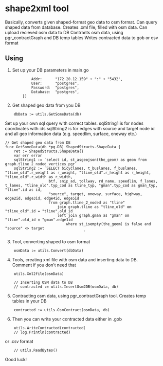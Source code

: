 # shape2xml tool
Basically, converts given shaped-format geo data to osm format. 
Can query shaped data from database. 
Creates .xml file, filled with osm data.
Can upload recieved osm data to DB
Contrants osm data, using pgr_contractGraph and DB temp tables
Writes contracted data to gob or csv format

## Using
1. Set up your DB parameters in main.go
```	db := pg.Connect(&pg.Options{
			Addr:      "172.20.12.159" + ":" + "5432",
			User:      "postgres",
			Password:  "postgres",
			Database:  "postgres",
		})
```

2. Get shaped geo data from you DB
```	// Querying shaped geo data from DB
	dbData := utils.GetSomeData(db)
```

Set up your own sql query with correct tables. 
sqlString1 is for nodes coordinates with ids
sqlString2 is for edges with source and target node id and all geo information data (e.g. speedlim, surface, oneway etc.)
```
// Get shaped geo data from DB
func GetSomeData(db *pg.DB) ShapedStructs.ShapeData {
	ret := ShapedStructs.ShapeData{}
	var err error
	sqlString1 := `select id, st_asgeojson(the_geom) as geom from graph.tline_2_noded_vertices_pgr`
	sqlString2 := `SELECT bicyclanes, t_buslanes, f_buslanes, "tline_old".r_weight as r_weight, "tline_old".r_height as r_height, "tline_old".r_width as r_width, 
					btf, snip_ad, tollway, rd_name, speedlim, f_lanes, t_lanes, "tline_old".typ_cod as tline_typ, "gman".typ_cod as gman_typ, "tline".id as id, 
					"source", target, oneway, surface, highway, edge2id, edge3id, edge4id, edge5id
					from graph.tline_2_noded as "tline"
						join graph.tline as "tline_old" on "tline_old".id = "tline".old_id
						left join graph.gman as "gman" on "tline".old_id = "gman".edge1id
							where st_isempty(the_geom) is false and "source" <> target
									`
```

3. Tool, converting shaped to osm format
```	// Converting Shaped data to Osm format
	osmData := utils.Convert(dbData)
```

4. Tools, creating xml file with osm data and inserting data to DB. Comment if you don't need that
```	// Creating output xml file
	utils.Xml2file(osmData)

	// Inserting OSM data to DB
	// contracted := utils.InsertOsm2DB(osmData, db)
```

5. Contracting osm data, using pgr_contractGraph tool. Creates temp tables in your DB
```	// Contracting using temp table and pgr_contractGraph tool
	contracted := utils.OsmContract(osmData, db)
```

6. Then you can write your contracted data either in .gob
```	// Writing contracted data to the file contracted.gob
	utils.WriteContracted(contracted)
	// log.Println(contracted)
```
or .csv format
```	utils.CsvExport(contracted)
	// utils.ReadBytes()
```

Good luck!
